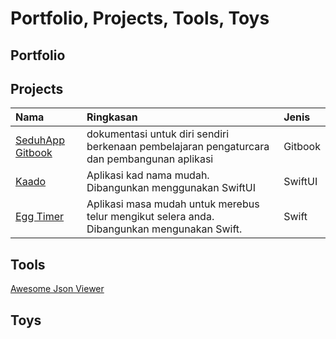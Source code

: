 # Portfolio, Projects, Tools, Toys

## Portfolio

## Projects

| Nama | Ringkasan | Jenis |
| :--- | :--- | :--- |
| [SeduhApp Gitbook](https://eymankun.gitbook.io/seduhapp/) | dokumentasi untuk diri sendiri berkenaan pembelajaran pengaturcara dan pembangunan aplikasi | Gitbook |
| [Kaado](https://github.com/eymankun/Kaado) | Aplikasi kad nama mudah. Dibangunkan menggunakan SwiftUI | SwiftUI |
| [Egg Timer](https://github.com/eymankun/egg-timer.git) | Aplikasi masa mudah untuk merebus telur mengikut selera anda. Dibangunkan mengunakan Swift. | Swift |

## Tools

[Awesome Json Viewer](https://awesomeopensource.com/project/rbrahul/Awesome-JSON-Viewer)

## Toys

